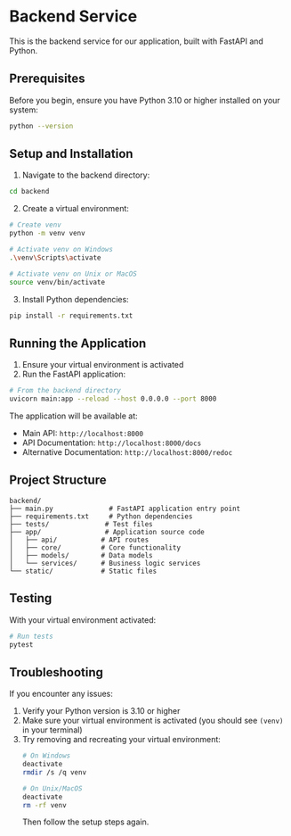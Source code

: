 # Backend Service

This is the backend service for our application, built with FastAPI and Python.

## Prerequisites

Before you begin, ensure you have Python 3.10 or higher installed on your system:
```bash
python --version
```

## Setup and Installation

1. Navigate to the backend directory:
```bash
cd backend
```

2. Create a virtual environment:
```bash
# Create venv
python -m venv venv

# Activate venv on Windows
.\venv\Scripts\activate

# Activate venv on Unix or MacOS
source venv/bin/activate
```

3. Install Python dependencies:
```bash
pip install -r requirements.txt
```

## Running the Application

1. Ensure your virtual environment is activated
2. Run the FastAPI application:
```bash
# From the backend directory
uvicorn main:app --reload --host 0.0.0.0 --port 8000
```

The application will be available at:
- Main API: `http://localhost:8000`
- API Documentation: `http://localhost:8000/docs`
- Alternative Documentation: `http://localhost:8000/redoc`

## Project Structure
```
backend/
├── main.py              # FastAPI application entry point
├── requirements.txt     # Python dependencies
├── tests/              # Test files
├── app/                # Application source code
│   ├── api/           # API routes
│   ├── core/          # Core functionality
│   ├── models/        # Data models
│   └── services/      # Business logic services
└── static/            # Static files
```

## Testing

With your virtual environment activated:
```bash
# Run tests
pytest
```

## Troubleshooting

If you encounter any issues:

1. Verify your Python version is 3.10 or higher
2. Make sure your virtual environment is activated (you should see `(venv)` in your terminal)
3. Try removing and recreating your virtual environment:
   ```bash
   # On Windows
   deactivate
   rmdir /s /q venv
   
   # On Unix/MacOS
   deactivate
   rm -rf venv
   ```
   Then follow the setup steps again.
